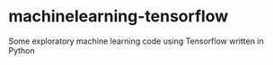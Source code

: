 # machinelearning-tensorflow
Some exploratory machine learning code using Tensorflow written in Python
